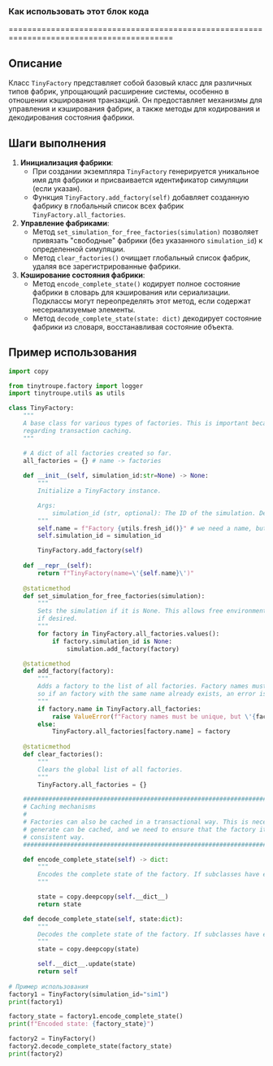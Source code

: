 ### Как использовать этот блок кода
=========================================================================================

Описание
-------------------------
Класс `TinyFactory` представляет собой базовый класс для различных типов фабрик, упрощающий расширение системы, особенно в отношении кэширования транзакций. Он предоставляет механизмы для управления и кэширования фабрик, а также методы для кодирования и декодирования состояния фабрики.

Шаги выполнения
-------------------------
1. **Инициализация фабрики**:
   - При создании экземпляра `TinyFactory` генерируется уникальное имя для фабрики и присваивается идентификатор симуляции (если указан).
   - Функция `TinyFactory.add_factory(self)` добавляет созданную фабрику в глобальный список всех фабрик `TinyFactory.all_factories`.
2. **Управление фабриками**:
   - Метод `set_simulation_for_free_factories(simulation)` позволяет привязать "свободные" фабрики (без указанного `simulation_id`) к определенной симуляции.
   - Метод `clear_factories()` очищает глобальный список фабрик, удаляя все зарегистрированные фабрики.
3. **Кэширование состояния фабрики**:
   - Метод `encode_complete_state()` кодирует полное состояние фабрики в словарь для кэширования или сериализации. Подклассы могут переопределять этот метод, если содержат несериализуемые элементы.
   - Метод `decode_complete_state(state: dict)` декодирует состояние фабрики из словаря, восстанавливая состояние объекта.

Пример использования
-------------------------

```python
import copy

from tinytroupe.factory import logger
import tinytroupe.utils as utils

class TinyFactory:
    """
    A base class for various types of factories. This is important because it makes it easier to extend the system, particularly 
    regarding transaction caching.
    """

    # A dict of all factories created so far.
    all_factories = {} # name -> factories
    
    def __init__(self, simulation_id:str=None) -> None:
        """
        Initialize a TinyFactory instance.

        Args:
            simulation_id (str, optional): The ID of the simulation. Defaults to None.
        """
        self.name = f"Factory {utils.fresh_id()}" # we need a name, but no point in making it customizable
        self.simulation_id = simulation_id

        TinyFactory.add_factory(self)
    
    def __repr__(self):
        return f"TinyFactory(name=\'{self.name}\')"
    
    @staticmethod
    def set_simulation_for_free_factories(simulation):
        """
        Sets the simulation if it is None. This allows free environments to be captured by specific simulation scopes
        if desired.
        """
        for factory in TinyFactory.all_factories.values():
            if factory.simulation_id is None:
                simulation.add_factory(factory)

    @staticmethod
    def add_factory(factory):
        """
        Adds a factory to the list of all factories. Factory names must be unique,\n
        so if an factory with the same name already exists, an error is raised.
        """
        if factory.name in TinyFactory.all_factories:
            raise ValueError(f"Factory names must be unique, but \'{factory.name}\' is already defined.")
        else:
            TinyFactory.all_factories[factory.name] = factory
    
    @staticmethod
    def clear_factories():
        """
        Clears the global list of all factories.
        """
        TinyFactory.all_factories = {}

    ################################################################################################
    # Caching mechanisms
    #
    # Factories can also be cached in a transactional way. This is necessary because the agents they
    # generate can be cached, and we need to ensure that the factory itself is also cached in a 
    # consistent way.
    ################################################################################################

    def encode_complete_state(self) -> dict:
        """
        Encodes the complete state of the factory. If subclasses have elmements that are not serializable, they should override this method.
        """

        state = copy.deepcopy(self.__dict__)
        return state

    def decode_complete_state(self, state:dict):
        """
        Decodes the complete state of the factory. If subclasses have elmements that are not serializable, they should override this method.
        """
        state = copy.deepcopy(state)

        self.__dict__.update(state)
        return self
 
# Пример использования
factory1 = TinyFactory(simulation_id="sim1")
print(factory1)

factory_state = factory1.encode_complete_state()
print(f"Encoded state: {factory_state}")

factory2 = TinyFactory()
factory2.decode_complete_state(factory_state)
print(factory2)